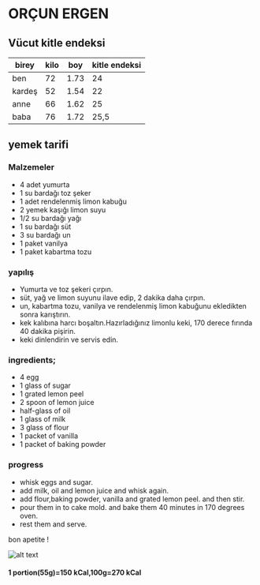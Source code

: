 # ORÇUN ERGEN 

## Vücut kitle endeksi

|  birey  | kilo |  boy   | kitle endeksi |
| --- | --- | --- | --- |    
|   ben   |  72  |  1.73  |      24       |
| kardeş  |  52  |  1.54  |      22       |
|  anne   |  66  |  1.62  |      25       |
|  baba   |  76  |  1.72  |     25,5      |

## yemek tarifi

### Malzemeler

- 4 adet yumurta
- 1 su bardağı toz şeker
- 1 adet rendelenmiş limon kabuğu
- 2 yemek kaşığı limon suyu
- 1/2 su bardağı yağı
- 1 su bardağı süt
- 3 su bardağı un
- 1 paket vanilya
- 1 paket kabartma tozu

### yapılış

- Yumurta ve toz şekeri çırpın.
- süt, yağ ve limon suyunu ilave edip, 2 dakika daha çırpın.
- un, kabartma tozu, vanilya ve rendelenmiş limon kabuğunu ekledikten sonra karıştırın.
- kek kalıbına harcı boşaltın.Hazırladığınız limonlu keki, 170 derece fırında 40 dakika pişirin.
- keki dinlendirin ve servis edin.

### ingredients;

- 4 egg
- 1 glass of sugar
- 1 grated lemon peel
- 2 spoon of lemon juice
- half-glass of oil
- 1 glass of milk
- 3 glass of flour
- 1 packet of vanilla
- 1 packet of baking powder

### progress

- whisk eggs and sugar.
- add milk, oil and lemon juice and whisk again.
- add flour,baking powder, vanilla and grated lemon peel. and then stir.
- pour them in to cake mold. and bake them 40 minutes in 170 degrees oven.
- rest them and serve.

bon apetite !

![alt text](https://encrypted-tbn0.gstatic.com/images?q=tbn%3AANd9GcT_TFX_eqcN3vTbNDZJgKW-m70moW_hOhGZMXXkKzLguaJouD_t&usqp=CAU)

#### 1 portion(55g)=150 kCal,100g=270 kCal

